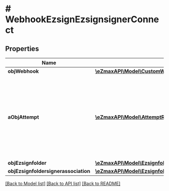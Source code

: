 # # WebhookEzsignEzsignsignerConnect

## Properties

Name | Type | Description | Notes
------------ | ------------- | ------------- | -------------
**objWebhook** | [**\eZmaxAPI\Model\CustomWebhookResponse**](CustomWebhookResponse.md) |  |
**aObjAttempt** | [**\eZmaxAPI\Model\AttemptResponseCompound[]**](AttemptResponse.md) | An array containing details of previous attempts that were made to deliver the message. The array is empty if it&#39;s the first attempt. |
**objEzsignfolder** | [**\eZmaxAPI\Model\EzsignfolderResponse**](EzsignfolderResponse.md) |  | [optional]
**objEzsignfoldersignerassociation** | [**\eZmaxAPI\Model\EzsignfoldersignerassociationResponseCompound**](EzsignfoldersignerassociationResponseCompound.md) |  |

[[Back to Model list]](../../README.md#models) [[Back to API list]](../../README.md#endpoints) [[Back to README]](../../README.md)
